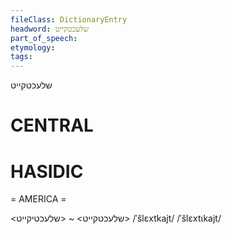```yaml
---
fileClass: DictionaryEntry
headword: שלעכטקייט
part_of_speech: 
etymology: 
tags: 
---
```

שלעכטקייט

CENTRAL
========

HASIDIC
=======
= AMERICA = 

<שלעכטקייט> ~ <שלעכטיקייט>
/ˈšlɛxtkajt/
/ˈšlɛxtɩkajt/